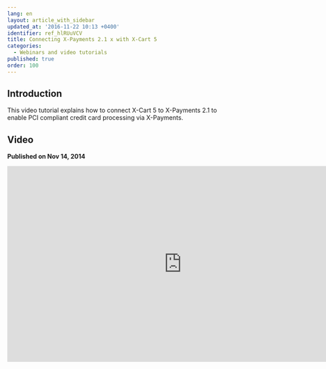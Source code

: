 ```yaml
---
lang: en
layout: article_with_sidebar
updated_at: '2016-11-22 10:13 +0400'
identifier: ref_hlRUuVCV
title: Connecting X-Payments 2.1 x with X-Cart 5
categories:
  - Webinars and video tutorials
published: true
order: 100
---
```



## Introduction

This video tutorial explains how to connect X-Cart 5 to X-Payments 2.1 to enable PCI compliant credit card processing via X-Payments.

## Video
**Published on Nov 14, 2014**
<iframe class="youtube-player" type="text/html" style="width: 800px; height: 450px" src="http://www.youtube.com/embed/6cQ9xzzGxow" frameborder="0"></iframe>
